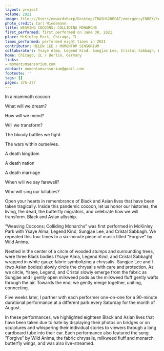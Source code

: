 ```yaml
---
layout: project
volume: 2021
image: file:///Users/edwardsharp/Desktop/TRASH%20BOAT/emergencyINDEX/ten_plus/guts/Links/1663394244214_Carl_Wiedemann_Weaving_Cocoons.JPG
photo_credit: Carl Wiedemann
title: WEAVING COCOONS; COLLIDING MONARCHS
first_performed: first performed on June 30, 2021
place: McKinley Park, Chicago, IL
times_performed: performed eight times in 2021
contributor: HELEN LEE / MOMENTUM SENSORIUM
collaborators: Ysaye Alma, Legend Kind, Sungjae Lee, Cristal Sabbagh, Wild Anima
home: Chicago, IL / Berlin, Germany
links:
- momentumsensorium.com
contact: momentumsensorium@gmail.com
footnote: ''
tags: []
pages: 376-377
---
```

In a mammoth cocoon

What will we dream? 

How will we mend? 

Will we transform?

The bloody battles we fight. 

The wars within ourselves. 

A death kingdom

A death nation

A death marriage

When will we say farewell? 

Who will sing our lullabies?

Open your hearts in remembrance of Black and Asian lives that have been taken tragically. Inside this pandemic cocoon, let us honor our histories, the living, the dead, the butterfly migrators, and celebrate how we will transform. Black and Asian allyship.

"Weaving Cocoons; Colliding Monarchs" was first performed in McKinley Park with Ysaye Alma, Legend Kind, Sungjae Lee, and Cristal Sabbagh. We repeated this four times to a six-minute piece of music titled "Forgive" by Wild Anima. 

Nestled in the center of a circle of wooded stumps and surrounding trees, were three Black bodies (Ysaye Alma, Legend Kind, and Cristal Sabbagh) wrapped in white gauze fabric symbolizing a chrysalis. Sungjae Lee and I (two Asian bodies) slowly circle the chrysalis with care and protection. As we circle, Ysaye, Legend, and Cristal slowly emerge from the fabric as Sungjae and I gently open milkweed pods as the milkweed fluff gently wafts through the air. Towards the end, we gently merge together, uniting, connecting. 

Five weeks later, I partner with each performer one-on-one for a 90-minute durational performance at a different park every Saturday for the month of August.

In these performances, we highlighted eighteen Black and Asian lives that have been taken due to hate by displaying their photos on bridges or on sculptures and whispering their individual stories to viewers through a long cardboard tube into their ear. Each performance also featured the song "Forgive" by Wild Anima, the fabric chrysalis, milkweed fluff and monarch butterfly wings, and was also live-streamed. 